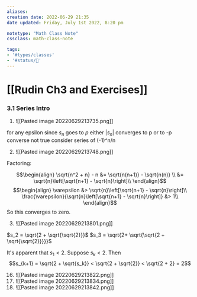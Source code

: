 ```yaml
---
aliases:
creation date: 2022-06-29 21:35
date updated: Friday, July 1st 2022, 8:20 pm

notetype: "Math Class Note"
cssclass: math-class-note

tags: 
- '#types/classes'
- '#status/🚧'
---
```


# [[Rudin Ch3 and Exercises]]
### 3.1 Series Intro
1. ![[Pasted image 20220629213735.png]]

for any epsilon since $s_n$ goes to $p$ either $|s_n|$ converges to p or to -p
converse not true consider series of (-1)^n/n

2. ![[Pasted image 20220629213748.png]]

Factoring: 

$$\begin{align}
\sqrt{n^2 + n} - n &= \sqrt{n(n+1)} - \sqrt{n(n)} \\
&= \sqrt{n}\left[\sqrt{n+1} - \sqrt{n}\right]\\
\end{align}$$
$$\begin{align}
\varepsilon &> \sqrt{n}\left[\sqrt{n+1} - \sqrt{n}\right]\\
\frac{\varepsilon}{\sqrt{n}\left[\sqrt{n+1} - \sqrt{n}\right]} &> 1\\
\end{align}$$
So this converges to zero.

3. ![[Pasted image 20220629213801.png]]

$s_2 = \sqrt{2 + \sqrt{\sqrt{2}}}$ 
$s_3 = \sqrt{2+ \sqrt{\sqrt{2 + \sqrt{\sqrt{2}}}}}$  


It's apparent that $s_1 < 2$. Suppose $s_k <2$. Then 
$$s_{k+1} = \sqrt{2 + \sqrt{s_k}} < \sqrt{2 + \sqrt{2}} < \sqrt{2 + 2} = 2$$

16. ![[Pasted image 20220629213822.png]]
17. ![[Pasted image 20220629213834.png]]
18. ![[Pasted image 20220629213842.png]]
